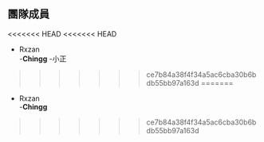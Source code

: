 ## 團隊成員

<<<<<<< HEAD
<<<<<<< HEAD

- Rxzan  
 -**Chingg**
 -小正
>>>>>>> ce7b84a38f4f34a5ac6cba30b6bdb55bb97a163d
=======
- Rxzan  
 -**Chingg**
>>>>>>> ce7b84a38f4f34a5ac6cba30b6bdb55bb97a163d
